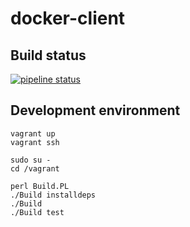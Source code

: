 # docker-client

## Build status

[![pipeline status](https://gitlab.com/marghidanu/docker-client/badges/master/pipeline.svg)](https://gitlab.com/marghidanu/docker-client/-/commits/master)

## Development environment

```shell
vagrant up
vagrant ssh

sudo su -
cd /vagrant

perl Build.PL
./Build installdeps
./Build
./Build test
```